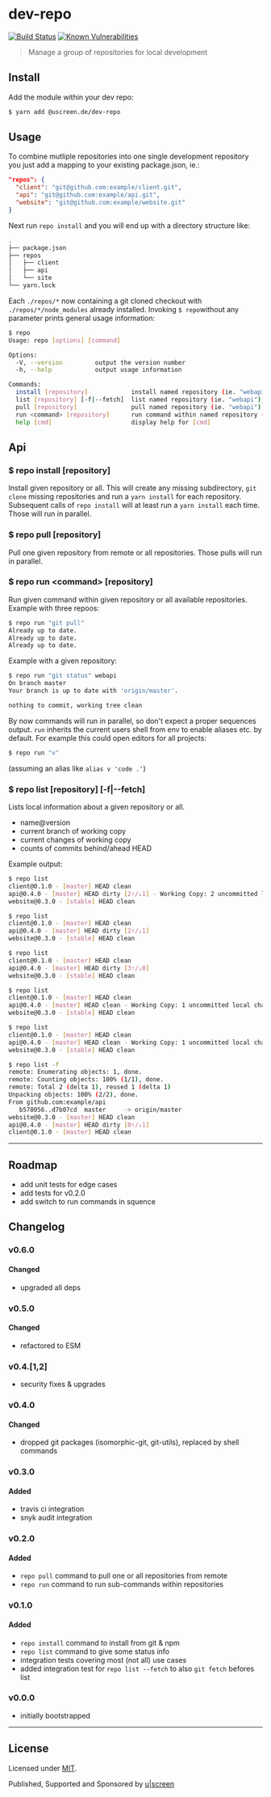 # dev-repo

[![Build Status](https://travis-ci.com/uscreen/dev-repo.svg?branch=master)](https://travis-ci.com/uscreen/dev-repo)
[![Known Vulnerabilities](https://snyk.io/test/github/uscreen/dev-repo/badge.svg?targetFile=package.json)](https://snyk.io/test/github/uscreen/dev-repo?targetFile=package.json)

> Manage a group of repositories for local development

## Install

Add the module within your dev repo:

```bash
$ yarn add @uscreen.de/dev-repo
```

## Usage

To combine mutliple repositories into one single development repository you just add a mapping to your existing package.json, ie.:

```json
"repos": {
  "client": "git@github.com:example/client.git",
  "api": "git@github.com:example/api.git",
  "website": "git@github.com:example/website.git"
}
```

Next run `repo install` and you will end up with a directory structure like:

```bash
.
├── package.json
├── repos
│   ├── client
│   ├── api
│   └── site
└── yarn.lock
```

Each `./repos/*` now containing a git cloned checkout with `./repos/*/node_modules` already installed. Invoking `$ repo`without any parameter prints general usage information:

```bash
$ repo
Usage: repo [options] [command]

Options:
  -V, --version         output the version number
  -h, --help            output usage information

Commands:
  install [repository]            install named repository (ie. "webapi"), or all if no name supplied
  list [repository] [-f|--fetch]  list named repository (ie. "webapi"), or all if no name supplied
  pull [repository]               pull named repository (ie. "webapi"), or all if no name supplied
  run <command> [repository]      run command within named repository (ie. "webapi"), or all if no name supplied
  help [cmd]                      display help for [cmd]
```

## Api

### $ repo install [repository]

Install given repository or all. This will create any missing subdirectory, `git clone` missing repositories and run a `yarn install` for each repository. Subsequent calls of `repo install` will at least run a `yarn install` each time. Those will run in parallel.

### $ repo pull [repository]

Pull one given repository from remote or all repositories. Those pulls will run in parallel.

### $ repo run \<command\> [repository]

Run given command within given repository or all available repositories.
Example with three repoos:

```bash
$ repo run "git pull"
Already up to date.
Already up to date.
Already up to date.
```

Example with a given repository:

```bash
$ repo run "git status" webapi
On branch master
Your branch is up to date with 'origin/master'.

nothing to commit, working tree clean
```

By now commands will run in parallel, so don't expect a proper sequences output. `run` inherits the current users shell from env to enable aliases etc. by default. For example this could open editors for all projects:

```bash
$ repo run "v"
```

(assuming an alias like `alias v 'code .'`)

### $ repo list [repository] [-f|--fetch]

Lists local information about a given repository or all.

- name@version
- current branch of working copy
- current changes of working copy
- counts of commits behind/ahead HEAD

Example output:

```bash
$ repo list
client@0.1.0 - [master] HEAD clean
api@0.4.0 - [master] HEAD dirty [2⇡/⇣1] - Working Copy: 2 uncommitted local changes
website@0.3.0 - [stable] HEAD clean

$ repo list
client@0.1.0 - [master] HEAD clean
api@0.4.0 - [master] HEAD dirty [2⇡/⇣1]
website@0.3.0 - [stable] HEAD clean

$ repo list
client@0.1.0 - [master] HEAD clean
api@0.4.0 - [master] HEAD dirty [3⇡/⇣0]
website@0.3.0 - [stable] HEAD clean

$ repo list
client@0.1.0 - [master] HEAD clean
api@0.4.0 - [master] HEAD clean - Working Copy: 1 uncommitted local changes
website@0.3.0 - [stable] HEAD clean

$ repo list
client@0.1.0 - [master] HEAD clean
api@0.4.0 - [master] HEAD clean - Working Copy: 1 uncommitted local changes
website@0.3.0 - [stable] HEAD clean

$ repo list -f
remote: Enumerating objects: 1, done.
remote: Counting objects: 100% (1/1), done.
remote: Total 2 (delta 1), reused 1 (delta 1)
Unpacking objects: 100% (2/2), done.
From github.com:example/api
   b578056..d7b07cd  master     -> origin/master
website@0.3.0 - [master] HEAD clean
api@0.4.0 - [master] HEAD dirty [0⇡/⇣1]
client@0.1.0 - [master] HEAD clean

```
---

## Roadmap

- add unit tests for edge cases
- add tests for v0.2.0
- add switch to run commands in squence

## Changelog

### v0.6.0

#### Changed

- upgraded all deps

### v0.5.0

#### Changed

- refactored to ESM

### v0.4.[1,2]

- security fixes & upgrades

### v0.4.0

#### Changed

- dropped git packages (isomorphic-git, git-utils), replaced by shell commands

### v0.3.0

#### Added

- travis ci integration
- snyk audit integration

### v0.2.0

#### Added

- `repo pull` command to pull one or all repositories from remote
- `repo run` command to run sub-commands within repositories

### v0.1.0

#### Added

- `repo install` command to install from git & npm
- `repo list` command to give some status info
- integration tests covering most (not all) use cases
- added integration test for `repo list --fetch` to also `git fetch` befores list

### v0.0.0

- initially bootstrapped

---

## License

Licensed under [MIT](./LICENSE).

Published, Supported and Sponsored by [u|screen](https://uscreen.de)
